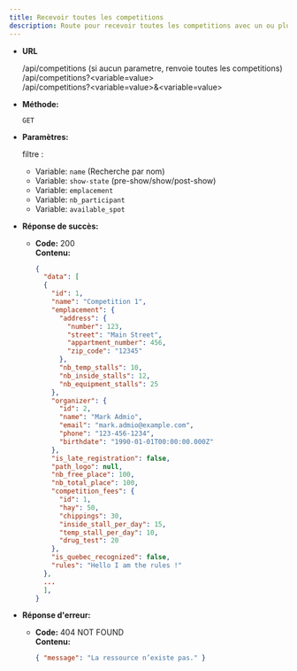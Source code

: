 ```yaml
---
title: Recevoir toutes les competitions
description: Route pour recevoir toutes les competitions avec un ou plusieurs filtres ou sans filtre.
---
```


* **URL**

  /api/competitions (si aucun parametre, renvoie toutes les competitions)<br>
  /api/competitions?<variable=value><br>
  /api/competitions?<variable=value>&<variable=value>

* **Méthode:**
  
  `GET`

* **Paramètres:**
  
    filtre :
    - Variable: `name` (Recherche par nom)
    - Variable: `show-state` (pre-show/show/post-show)
    - Variable: `emplacement`
    - Variable: `nb_participant`
    - Variable: `available_spot`

* **Réponse de succès:**
  
  * **Code:** 200 <br />
    **Contenu:** 
    ```json
    {
      "data": [
      {
        "id": 1,
        "name": "Competition 1",
        "emplacement": {
          "address": {
            "number": 123,
            "street": "Main Street",
            "appartment_number": 456,
            "zip_code": "12345"
          },
          "nb_temp_stalls": 10,
          "nb_inside_stalls": 12,
          "nb_equipment_stalls": 25
        },
        "organizer": {
          "id": 2,
          "name": "Mark Admio",
          "email": "mark.admio@example.com",
          "phone": "123-456-1234",
          "birthdate": "1990-01-01T00:00:00.000Z"
        },
        "is_late_registration": false,
        "path_logo": null,
        "nb_free_place": 100,
        "nb_total_place": 100,
        "competition_fees": {
          "id": 1,
          "hay": 50,
          "chippings": 30,
          "inside_stall_per_day": 15,
          "temp_stall_per_day": 10,
          "drug_test": 20
        },
        "is_quebec_recognized": false,
        "rules": "Hello I am the rules !"
      },
      ...
      ],
    }
    ```

* **Réponse d'erreur:**

  * **Code:** 404 NOT FOUND <br />
    **Contenu:** 
    ```json
    { "message": "La ressource n’existe pas." }
    ```
